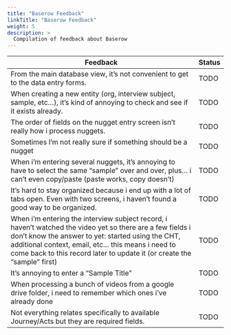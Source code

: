 ```yaml
---
title: "Baserow Feedback"
linkTitle: "Baserow Feedback"
weight: 5
description: >
  Compilation of feedback about Baserow 
---
```


|Feedback|Status|
|--|--|
|From the main database view, it’s not convenient to get to the data entry forms. |TODO|
|When creating a new entity (org, interview subject, sample, etc…), it’s kind of annoying to check and see if it exists already.|TODO|
|The order of fields on the nugget entry screen isn’t really how i process nuggets. |TODO|
|Sometimes I’m not really sure if something should be a nugget|TODO|
|When i’m entering several nuggets, it’s  annoying to have to select the same “sample” over and over, plus… i can’t even copy/paste (paste works, copy doesn’t)|TODO|
|It’s hard to stay organized because i end up with a lot of tabs open. Even with two screens, i haven’t found a good way to be organized.|TODO|
|When i’m entering the interview subject record, i haven’t watched the video yet so there are a few fields i don’t know the answer to yet: started using the CHT, additional context, email, etc… this means i need to come back to this record later to update it (or create the “sample” first)|TODO|
|It’s annoying to enter a “Sample Title”|TODO|
|When processing a bunch of videos from a google drive folder, i need to remember which ones i’ve already done|TODO|
|Not everything relates specifically to available Journey/Acts but they are required fields.|TODO|
